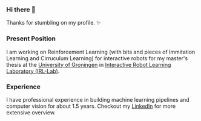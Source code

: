 ### Hi there 👋

Thanks for stumbling on my profile. :sparkles:

### Present Position

I am working on Reinforcement Learning (with bits and pieces of Immitation Learning and Cirruculum Learning) for interactive robots for my master's thesis at the [University of Groningen](https://www.rug.nl/masters/artificial-intelligence/) in [Interactive Robot Learning Laboratory (IRL-Lab)](https://www.ai.rug.nl/irl-lab/).

### Experience 

I have professional experience in building machine learning pipelines and computer vision for about 1.5 years. Checkout my [LinkedIn](https://www.linkedin.com/in/madhur-boran/) for more extensive overview.

<!--
**mrboran/mrboran** is a ✨ _special_ ✨ repository because its `README.md` (this file) appears on your GitHub profile.

Here are some ideas to get you started:

- 🔭 I’m currently working on ...
- 🌱 I’m currently learning ...
- 👯 I’m looking to collaborate on ...
- 🤔 I’m looking for help with ...
- 💬 Ask me about ...
- 📫 How to reach me: ...
- 😄 Pronouns: ...
- ⚡ Fun fact: ...
-->
